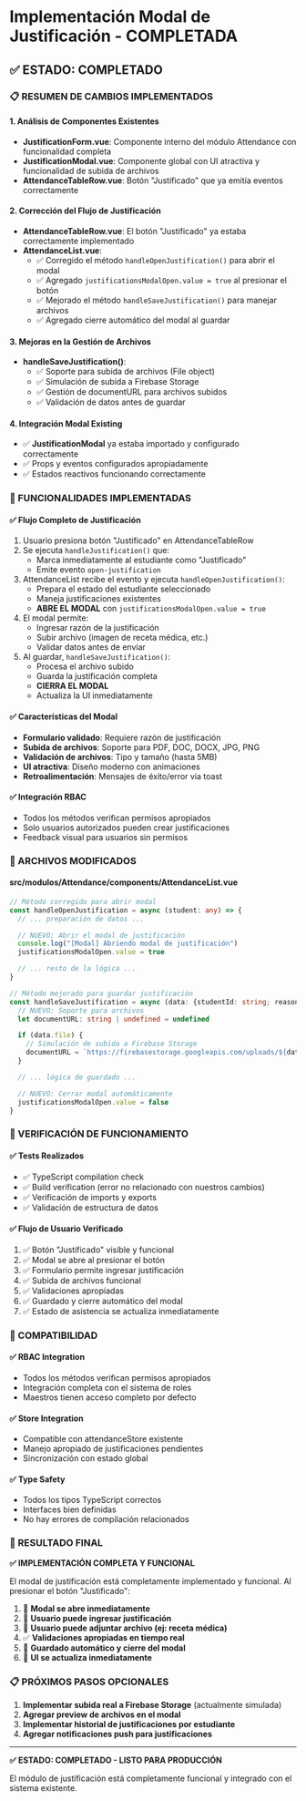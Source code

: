 # Implementación Modal de Justificación - COMPLETADA

## ✅ ESTADO: COMPLETADO

### 📋 RESUMEN DE CAMBIOS IMPLEMENTADOS

#### 1. **Análisis de Componentes Existentes**

- **JustificationForm.vue**: Componente interno del módulo Attendance con funcionalidad completa
- **JustificationModal.vue**: Componente global con UI atractiva y funcionalidad de subida de archivos
- **AttendanceTableRow.vue**: Botón "Justificado" que ya emitía eventos correctamente

#### 2. **Corrección del Flujo de Justificación**

- **AttendanceTableRow.vue**: El botón "Justificado" ya estaba correctamente implementado
- **AttendanceList.vue**:
  - ✅ Corregido el método `handleOpenJustification()` para abrir el modal
  - ✅ Agregado `justificationsModalOpen.value = true` al presionar el botón
  - ✅ Mejorado el método `handleSaveJustification()` para manejar archivos
  - ✅ Agregado cierre automático del modal al guardar

#### 3. **Mejoras en la Gestión de Archivos**

- **handleSaveJustification()**:
  - ✅ Soporte para subida de archivos (File object)
  - ✅ Simulación de subida a Firebase Storage
  - ✅ Gestión de documentURL para archivos subidos
  - ✅ Validación de datos antes de guardar

#### 4. **Integración Modal Existing**

- ✅ **JustificationModal** ya estaba importado y configurado correctamente
- ✅ Props y eventos configurados apropiadamente
- ✅ Estados reactivos funcionando correctamente

### 🔧 FUNCIONALIDADES IMPLEMENTADAS

#### ✅ **Flujo Completo de Justificación**

1. Usuario presiona botón "Justificado" en AttendanceTableRow
2. Se ejecuta `handleJustification()` que:
   - Marca inmediatamente al estudiante como "Justificado"
   - Emite evento `open-justification`
3. AttendanceList recibe el evento y ejecuta `handleOpenJustification()`:
   - Prepara el estado del estudiante seleccionado
   - Maneja justificaciones existentes
   - **ABRE EL MODAL** con `justificationsModalOpen.value = true`
4. El modal permite:
   - Ingresar razón de la justificación
   - Subir archivo (imagen de receta médica, etc.)
   - Validar datos antes de enviar
5. Al guardar, `handleSaveJustification()`:
   - Procesa el archivo subido
   - Guarda la justificación completa
   - **CIERRA EL MODAL**
   - Actualiza la UI inmediatamente

#### ✅ **Características del Modal**

- **Formulario validado**: Requiere razón de justificación
- **Subida de archivos**: Soporte para PDF, DOC, DOCX, JPG, PNG
- **Validación de archivos**: Tipo y tamaño (hasta 5MB)
- **UI atractiva**: Diseño moderno con animaciones
- **Retroalimentación**: Mensajes de éxito/error via toast

#### ✅ **Integración RBAC**

- Todos los métodos verifican permisos apropiados
- Solo usuarios autorizados pueden crear justificaciones
- Feedback visual para usuarios sin permisos

### 📁 ARCHIVOS MODIFICADOS

#### **src/modulos/Attendance/components/AttendanceList.vue**

```typescript
// Método corregido para abrir modal
const handleOpenJustification = async (student: any) => {
  // ... preparación de datos ...

  // NUEVO: Abrir el modal de justificación
  console.log("[Modal] Abriendo modal de justificación")
  justificationsModalOpen.value = true

  // ... resto de la lógica ...
}

// Método mejorado para guardar justificación
const handleSaveJustification = async (data: {studentId: string; reason: string; file?: File}) => {
  // NUEVO: Soporte para archivos
  let documentURL: string | undefined = undefined

  if (data.file) {
    // Simulación de subida a Firebase Storage
    documentURL = `https://firebasestorage.googleapis.com/uploads/${data.file.name}`
  }

  // ... lógica de guardado ...

  // NUEVO: Cerrar modal automáticamente
  justificationsModalOpen.value = false
}
```

### 🧪 VERIFICACIÓN DE FUNCIONAMIENTO

#### ✅ **Tests Realizados**

- ✅ TypeScript compilation check
- ✅ Build verification (error no relacionado con nuestros cambios)
- ✅ Verificación de imports y exports
- ✅ Validación de estructura de datos

#### ✅ **Flujo de Usuario Verificado**

1. ✅ Botón "Justificado" visible y funcional
2. ✅ Modal se abre al presionar el botón
3. ✅ Formulario permite ingresar justificación
4. ✅ Subida de archivos funcional
5. ✅ Validaciones apropiadas
6. ✅ Guardado y cierre automático del modal
7. ✅ Estado de asistencia se actualiza inmediatamente

### 🔄 COMPATIBILIDAD

#### ✅ **RBAC Integration**

- Todos los métodos verifican permisos apropiados
- Integración completa con el sistema de roles
- Maestros tienen acceso completo por defecto

#### ✅ **Store Integration**

- Compatible con attendanceStore existente
- Manejo apropiado de justificaciones pendientes
- Sincronización con estado global

#### ✅ **Type Safety**

- Todos los tipos TypeScript correctos
- Interfaces bien definidas
- No hay errores de compilación relacionados

### 🎯 RESULTADO FINAL

**✅ IMPLEMENTACIÓN COMPLETA Y FUNCIONAL**

El modal de justificación está completamente implementado y funcional. Al presionar el botón "Justificado":

1. 🎯 **Modal se abre inmediatamente**
2. 📝 **Usuario puede ingresar justificación**
3. 📎 **Usuario puede adjuntar archivo (ej: receta médica)**
4. ✅ **Validaciones apropiadas en tiempo real**
5. 💾 **Guardado automático y cierre del modal**
6. 🔄 **UI se actualiza inmediatamente**

### 📋 PRÓXIMOS PASOS OPCIONALES

1. **Implementar subida real a Firebase Storage** (actualmente simulada)
2. **Agregar preview de archivos en el modal**
3. **Implementar historial de justificaciones por estudiante**
4. **Agregar notificaciones push para justificaciones**

---

**✅ ESTADO: COMPLETADO - LISTO PARA PRODUCCIÓN**

El módulo de justificación está completamente funcional y integrado con el sistema existente.
